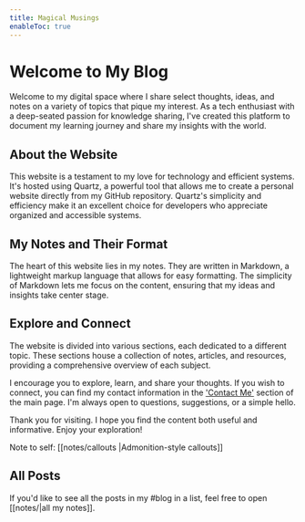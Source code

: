 ```yaml
---
title: Magical Musings
enableToc: true
---
```


# Welcome to My Blog

Welcome to my digital space where I share select thoughts, ideas, and notes on a variety of topics that pique my interest. As a tech enthusiast with a deep-seated passion for knowledge sharing, I've created this platform to document my learning journey and share my insights with the world.

## About the Website

This website is a testament to my love for technology and efficient systems. It's hosted using Quartz, a powerful tool that allows me to create a personal website directly from my GitHub repository. Quartz's simplicity and efficiency make it an excellent choice for developers who appreciate organized and accessible systems.

## My Notes and Their Format

The heart of this website lies in my notes. They are written in Markdown, a lightweight markup language that allows for easy formatting. The simplicity of Markdown lets me focus on the content, ensuring that my ideas and insights take center stage. 

## Explore and Connect

The website is divided into various sections, each dedicated to a different topic. These sections house a collection of notes, articles, and resources, providing a comprehensive overview of each subject. 

I encourage you to explore, learn, and share your thoughts. If you wish to connect, you can find my contact information in the ['Contact Me'](https://michael.smolkin.org/hire-me.html) section of the main page. I'm always open to questions, suggestions, or a simple hello.

Thank you for visiting. I hope you find the content both useful and informative. Enjoy your exploration!

Note to self: [[notes/callouts |Admonition-style callouts]]

## All Posts
If you'd like to see all the posts in my #blog in a list, feel free to open [[notes/|all my notes]].